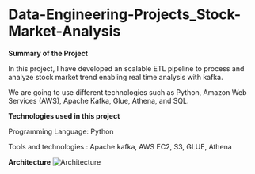 # Data-Engineering-Projects_Stock-Market-Analysis

**Summary of the Project**

In this project, I have developed an scalable ETL pipeline to process and analyze stock market trend enabling real time analysis with kafka.

We are going to use different technologies such as Python, Amazon Web Services (AWS), Apache Kafka, Glue, Athena, and SQL.


 **Technologies used in this project**
 
Programming Language: Python

Tools and technologies : Apache kafka, AWS EC2, S3, GLUE, Athena

**Architecture**
![Architecture](https://github.com/user-attachments/assets/f320b259-46f5-4af6-851a-c32d8faf6bb5)


